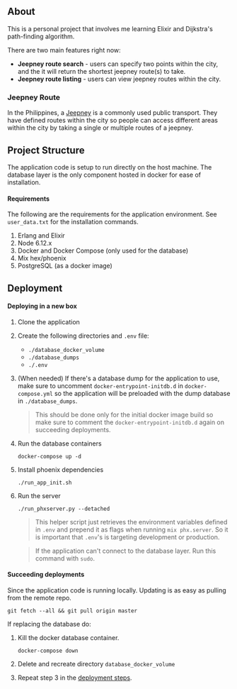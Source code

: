 ## About

This is a personal project that involves me learning Elixir and Dijkstra's path-finding algorithm. 

There are two main features right now:

* **Jeepney route search** - users can specify two points within the city, and the it will return the shortest jeepney route(s) to take.
* **Jeepney route listing** - users can view jeepney routes within the city.

### Jeepney Route

In the Philippines, a [Jeepney](https://en.wikipedia.org/wiki/Jeepney) is a commonly used public transport. They have defined routes within the city so people can access different areas within the city by taking a single or multiple routes of a jeepney.

## Project Structure

The application code is setup to run directly on the host machine. The database layer is the only component hosted in docker for ease of installation.

#### Requirements
The following are the requirements for the application environment. See `user_data.txt` for the installation commands.

1. Erlang and Elixir
1. Node 6.12.x
1. Docker and Docker Compose (only used for the database)
1. Mix hex/phoenix
1. PostgreSQL (as a docker image)

## Deployment

#### <a id="deploy-box">Deploying in a new box</a>

1. Clone the application
1. Create the following directories and `.env` file:
    - `./database_docker_volume`
    - `./database_dumps`
    - `./.env`
1. (When needed) If there's a database dump for the application to use, make sure to uncomment `docker-entrypoint-initdb.d` in `docker-compose.yml` so the application will be preloaded with the dump database in `./database_dumps`.
    > This should be done only for the initial docker image build so make sure to comment the `docker-entrypoint-initdb.d` again on succeeding deployments.
1. Run the database containers
    
    `docker-compose up -d`

1. Install phoenix dependencies

    `./run_app_init.sh`

1. Run the server

    `./run_phxserver.py --detached`

    > This helper script just retrieves the environment variables defined in `.env` and prepend it as flags when running `mix phx.server`. So it is important that `.env`'s is targeting development or production.

    > If the application can't connect to the database layer. Run this command with `sudo`.

#### Succeeding deployments

Since the application code is running locally. Updating is as easy as pulling from the remote repo.

    git fetch --all && git pull origin master

If replacing the database do:

1. Kill the docker database container.

    `docker-compose down`

1. Delete and recreate directory `database_docker_volume`

1. Repeat step 3 in the [deployment steps](#deploy-box).